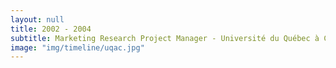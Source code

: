 ```yaml
---
layout: null
title: 2002 - 2004
subtitle: Marketing Research Project Manager - Université du Québec à Chicoutimi
image: "img/timeline/uqac.jpg"
---
```

